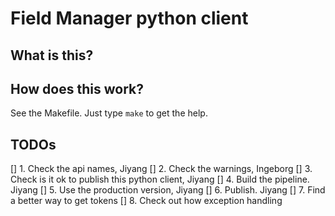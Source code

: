  # Field Manager python client

 ## What is this?
 
 ## How does this work?

See the Makefile. Just type `make` to get the help.

## TODOs

[] 1. Check the api names, Jiyang
[] 2. Check the warnings, Ingeborg
[] 3. Check is it ok to publish this python client, Jiyang
[] 4. Build the pipeline. Jiyang
[] 5. Use the production version, Jiyang
[] 6. Publish. Jiyang
[] 7. Find a better way to get tokens
[] 8. Check out how exception handling